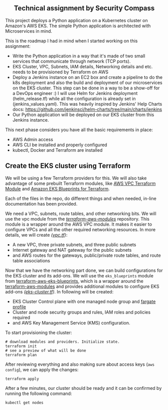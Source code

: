 <h2 align="center"> Technical assignment by Security Compass</h1>

This project deploys a Python application on a Kubernetes cluster on Amazon's AWS EKS.
The simple Python application is architected with Microservices in mind.

This is the roadmap I had in mind when I started working on this assignment:
- Write the Python application in a way that it's made of two small services that communicate through network (TCP ports).
- EKS Cluster, VPC, Subnets, IAM details, Networking details and etc. needs to be provisioned by Terraform on AWS
- Deploy a Jenkins instance on an EC2 box and create a pipeline to do the k8s deployment and also the build and deployment of our microservices on the EKS cluster. This step can be done in a way to be a show-off for a DevOps engineer :) I will use Helm for Jenkins deployment (helm_release.tf) while all the configuration is already set in (jenkins_values.yaml). This was heavily inspired by Jenkins' Help Charts docs: https://github.com/jenkinsci/helm-charts/tree/main/charts/jenkins
- Our Python application will be deployed on our EKS cluster from this Jenkins instance.

This next phase considers you have all the basic requirements in place:
* AWS Admin access
* AWS CLI be installed and properly configured
* kubectl, Docker and Terraform are installed

## Create the EKS cluster using Terraform
We will be using a few Terraform providers for this. We will also take advantage of some prebuilt Terraform modules, like  [AWS VPC Terraform Module](https://github.com/terraform-aws-modules/terraform-aws-vpc) and [Amazon EKS Blueprints for Terraform](https://github.com/aws-ia/terraform-aws-eks-blueprints).

Each of the files in the repo, do different things and when needed, in-line documentation has been provided.

We need a VPC, subnets, route tables, and other networking bits. We will use the vpc module from the *[terraform-aws-modules](https://github.com/terraform-aws-modules)* repository. This module is a wrapper around the AWS VPC module. It makes it easier to configure VPCs and all the other required networking resources. In more details, we will create *([vpc.tf](https://github.com/samsheriff/seccomp-proj/blob/main/vpc.tf))*:
* A new VPC, three private subnets, and three public subnets
* Internet gateway and NAT gateway for the public subnets
* and AWS routes for the gateways, public/private route tables, and route table associations

Now that we have the networking part done, we can build configurations for the EKS cluster and its add-ons. We will use the `eks_blueprints` module from [terraform-aws-eks-blueprints](https://aws-ia.github.io/terraform-aws-eks-blueprints/v4.0.9/), which is a wrapper around the [terraform-aws-modules](https://github.com/terraform-aws-modules) and provides additional modules to configure EKS add-ons *([eks-cluster.tf](./eks-cluster.tf))*. In following will be created:
* EKS Cluster Control plane with one managed node group and [fargate profile](https://docs.aws.amazon.com/eks/latest/userguide/fargate-profile.html)
* Cluster and node security groups and rules, IAM roles and policies required
* and AWS Key Management Service (KMS) configuration.

To start provisioning the cluster:
```
# download modules and providers. Initialize state.
terraform init
# see a preview of what will be done
terraform plan
```
After reviewing everything and also making sure about access keys (`aws config`), we can apply the changes:

`terraform apply`

After a few minutes, our cluster should be ready and it can be confirmed by running the following command:

`kubectl get nodes`
